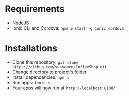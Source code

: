 # Requirements
- [NodeJS](https://nodejs.org/en/)
- Ionic CLI and Cordova: `npm install -g ionic cordova`
# Installations
- Clone this repository: `git clone https://github.com/subhanrn/CoffeeShop.git`
- Change directory to project's folder
- Install dependencies: `npm i`
- Run apps: `ionic s`
- Your apps will now run at `http://localhost:8100/`
